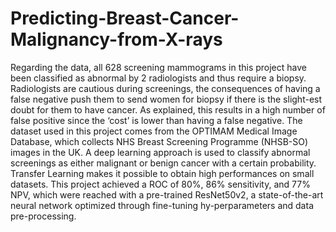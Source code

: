 # Predicting-Breast-Cancer-Malignancy-from-X-rays
Regarding the data, all 628 screening mammograms in this project have been classified as abnormal by 2 radiologists and thus require a biopsy. Radiologists are cautious during screenings, the consequences of having a false negative push them to send women for biopsy if there is the slight-est doubt for them to have cancer. As explained, this results in a high number of false positive since the ‘cost’ is lower than having a false negative. The dataset used in this project comes from the OPTIMAM Medical Image Database, which collects NHS Breast Screening Programme (NHSB-SO) images in the UK.  A deep learning approach is used to classify abnormal screenings as either malignant or benign cancer with a certain probability. Transfer Learning makes it possible to obtain high performances on small datasets. This project achieved a ROC of 80%, 86% sensitivity, and 77% NPV, which were reached with a pre-trained ResNet50v2, a state-of-the-art neural network optimized through fine-tuning hy-perparameters and data pre-processing.
